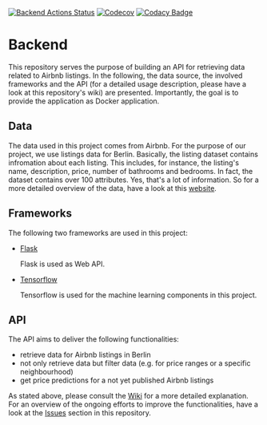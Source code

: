[![Backend Actions Status](https://github.com/webuko/backend/workflows/ci-cd/badge.svg)](https://github.com/webuko/backend/actions)
[![Codecov](https://codecov.io/gh/webuko/backend/branch/main/graph/badge.svg?token=JU4PD2E8MU)](https://codecov.io/gh/webuko/backend)
[![Codacy Badge](https://app.codacy.com/project/badge/Grade/06921c99537e4a6ba307389b28f8e11d)](https://www.codacy.com/gh/webuko/backend/dashboard?utm_source=github.com&amp;utm_medium=referral&amp;utm_content=webuko/backend&amp;utm_campaign=Badge_Grade)

# Backend

This repository serves the purpose of building an API for retrieving data related to Airbnb listings. In the following, the data source, the involved frameworks and the API (for a detailed usage description, please have a look at this repository's wiki) are presented. Importantly, the goal is to provide the application as Docker application.

## Data

The data used in this project comes from Airbnb. For the purpose of our project, we use listings data for Berlin. Basically, the listing dataset contains infromation about each listing. This includes, for instance, the listing's name, description, price, number of bathrooms and bedrooms. In fact, the dataset contains over 100 attributes. Yes, that's a lot of information. So for a more detailed overview of the data, have a look at this [website](http://insideairbnb.com/get-the-data.html).

## Frameworks

The following two frameworks are used in this project:
- [Flask](https://flask.palletsprojects.com/en/2.0.x/)

  Flask is used as Web API.

- [Tensorflow](https://www.tensorflow.org)

  Tensorflow is used for the machine learning components in this project.
  
## API

The API aims to deliver the following functionalities:
- retrieve data for Airbnb listings in Berlin
- not only retrieve data but filter data (e.g. for price ranges or a specific neighbourhood)
- get price predictions for a not yet published Airbnb listings

As stated above, please consult the [Wiki](https://github.com/webuko/backend/wiki/API-Documentation) for a more detailed explanation. For an overview of the ongoing efforts to improve the functionalities, have a look at the [Issues](https://github.com/webuko/backend/issues) section in this repository.
